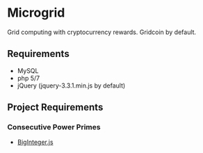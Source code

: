 # Microgrid
Grid computing with cryptocurrency rewards. Gridcoin by default.

## Requirements
* MySQL
* php 5/7
* jQuery (jquery-3.3.1.min.js by default)

## Project Requirements
### Consecutive Power Primes
* [BigInteger.js](https://github.com/peterolson/BigInteger.js)

